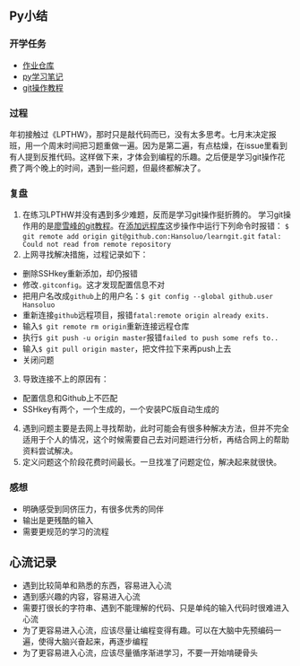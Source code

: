 ## Py小结 ##

### 开学任务 ###

- [作业仓库](https://github.com/Hansoluo/learn-python-the-hard-way)
- [py学习笔记](https://github.com/Hansoluo/learn-python-the-hard-way/blob/master/py%E5%AD%A6%E4%B9%A0%E7%AC%94%E8%AE%B0.md)
- [git操作教程](https://github.com/Hansoluo/learngit/blob/master/git.md)

### 过程 ###

年初接触过《LPTHW》，那时只是敲代码而已，没有太多思考。七月末决定报班，用一个周末时间把习题重做一遍。因为是第二遍，有点枯燥，在issue里看到有人提到反推代码。这样做下来，才体会到编程的乐趣。之后便是学习git操作花费了两个晚上的时间，遇到一些问题，但最终都解决了。

### 复盘 ###
1. 在练习LPTHW并没有遇到多少难题，反而是学习git操作挺折腾的。
学习git操作用的是[廖雪峰的git教程](https://www.liaoxuefeng.com/wiki/0013739516305929606dd18361248578c67b8067c8c017b000)。在[添加远程库](https://www.liaoxuefeng.com/wiki/0013739516305929606dd18361248578c67b8067c8c017b000/0013752340242354807e192f02a44359908df8a5643103a000)这步操作中运行下列命令时报错：
``$ git remote add origin git@github.con:Hansoluo/learngit.git``
``fatal: Could not read from remote repository``
2. 上网寻找解决措施，过程记录如下：
 - 删除SSHkey重新添加，却仍报错
 - 修改`.gitconfig`。这才发现配置信息不对
 - 把用户名改成`github`上的用户名：`$ git config --global github.user Hansoluo`
 - 重新连接`github`远程项目，报错`fatal:remote origin already exits.`
 - 输入`$ git remote rm origin`重新连接远程仓库
 - 执行`$ git push -u origin master`报错`failed to push some refs to..`
 - 输入`$ git pull origin master`，把文件拉下来再push上去
 - 关闭问题
3. 导致连接不上的原因有：
 - 配置信息和Github上不匹配
 - SSHkey有两个，一个生成的，一个安装PC版自动生成的
4. 遇到问题主要是去网上寻找帮助，此时可能会有很多种解决方法，但并不完全适用于个人的情况，这个时候需要自己去对问题进行分析，再结合网上的帮助资料尝试解决。
5. 定义问题这个阶段花费时间最长。一旦找准了问题定位，解决起来就很快。

### 感想 ###

- 明确感受到同侪压力，有很多优秀的同伴
- 输出是更残酷的输入
- 需要更规范的学习的流程

##  心流记录  ###
- 遇到比较简单和熟悉的东西，容易进入心流
- 遇到感兴趣的内容，容易进入心流
- 需要打很长的字符串、遇到不能理解的代码、只是单纯的输入代码时很难进入心流
- 为了更容易进入心流，应该尽量让编程变得有趣。可以在大脑中先预编码一遍，使得大脑兴奋起来，再逐步编程
- 为了更容易进入心流，应该尽量循序渐进学习，不要一开始啃硬骨头